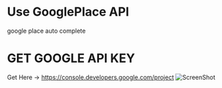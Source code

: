 # Use GooglePlace API
google place auto complete

# GET GOOGLE API KEY
Get Here -> https://console.developers.google.com/project
![ScreenShot](http://sangcomz.cafe24.com/eximg/apikey.png)

